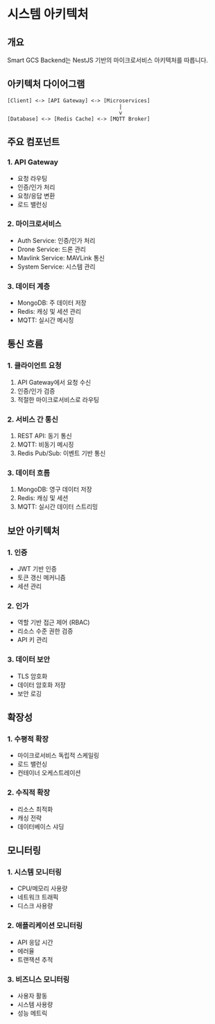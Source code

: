 # 시스템 아키텍처

## 개요
Smart GCS Backend는 NestJS 기반의 마이크로서비스 아키텍처를 따릅니다.

## 아키텍처 다이어그램
```
[Client] <-> [API Gateway] <-> [Microservices]
                                    |
                                    v
[Database] <-> [Redis Cache] <-> [MQTT Broker]
```

## 주요 컴포넌트

### 1. API Gateway
- 요청 라우팅
- 인증/인가 처리
- 요청/응답 변환
- 로드 밸런싱

### 2. 마이크로서비스
- Auth Service: 인증/인가 처리
- Drone Service: 드론 관리
- Mavlink Service: MAVLink 통신
- System Service: 시스템 관리

### 3. 데이터 계층
- MongoDB: 주 데이터 저장
- Redis: 캐싱 및 세션 관리
- MQTT: 실시간 메시징

## 통신 흐름

### 1. 클라이언트 요청
1. API Gateway에서 요청 수신
2. 인증/인가 검증
3. 적절한 마이크로서비스로 라우팅

### 2. 서비스 간 통신
1. REST API: 동기 통신
2. MQTT: 비동기 메시징
3. Redis Pub/Sub: 이벤트 기반 통신

### 3. 데이터 흐름
1. MongoDB: 영구 데이터 저장
2. Redis: 캐싱 및 세션
3. MQTT: 실시간 데이터 스트리밍

## 보안 아키텍처

### 1. 인증
- JWT 기반 인증
- 토큰 갱신 메커니즘
- 세션 관리

### 2. 인가
- 역할 기반 접근 제어 (RBAC)
- 리소스 수준 권한 검증
- API 키 관리

### 3. 데이터 보안
- TLS 암호화
- 데이터 암호화 저장
- 보안 로깅

## 확장성

### 1. 수평적 확장
- 마이크로서비스 독립적 스케일링
- 로드 밸런싱
- 컨테이너 오케스트레이션

### 2. 수직적 확장
- 리소스 최적화
- 캐싱 전략
- 데이터베이스 샤딩

## 모니터링

### 1. 시스템 모니터링
- CPU/메모리 사용량
- 네트워크 트래픽
- 디스크 사용량

### 2. 애플리케이션 모니터링
- API 응답 시간
- 에러율
- 트랜잭션 추적

### 3. 비즈니스 모니터링
- 사용자 활동
- 시스템 사용량
- 성능 메트릭 